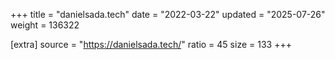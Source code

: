 +++
title = "danielsada.tech"
date = "2022-03-22"
updated = "2025-07-26"
weight = 136322

[extra]
source = "https://danielsada.tech/"
ratio = 45
size = 133
+++
